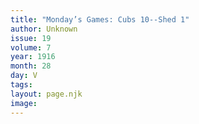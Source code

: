 ```yaml
---
title: "Monday’s Games: Cubs 10--Shed 1"
author: Unknown
issue: 19
volume: 7
year: 1916
month: 28
day: V
tags:
layout: page.njk
image:
---
```



